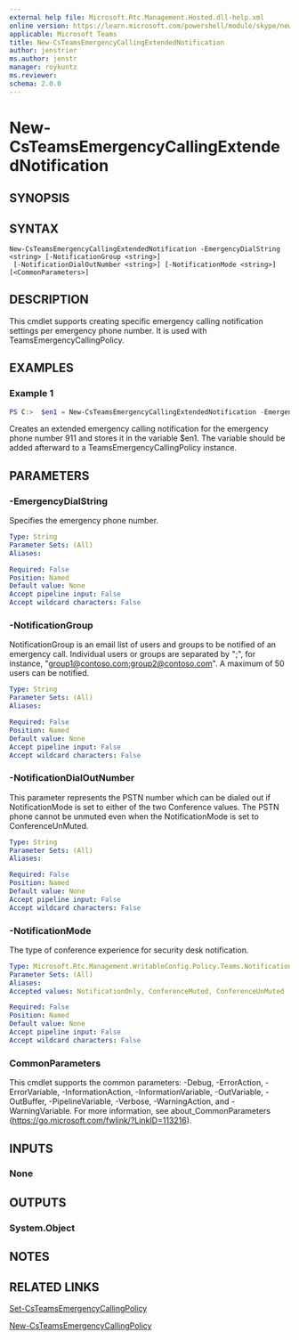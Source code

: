 ```yaml
---
external help file: Microsoft.Rtc.Management.Hosted.dll-help.xml
online version: https://learn.microsoft.com/powershell/module/skype/new-csteamsemergencycallingextendednotification 
applicable: Microsoft Teams
title: New-CsTeamsEmergencyCallingExtendedNotification 
author: jenstrier
ms.author: jenstr
manager: roykuntz
ms.reviewer:
schema: 2.0.0
---
```


# New-CsTeamsEmergencyCallingExtendedNotification

## SYNOPSIS

## SYNTAX

```
New-CsTeamsEmergencyCallingExtendedNotification -EmergencyDialString <string> [-NotificationGroup <string>] 
 [-NotificationDialOutNumber <string>] [-NotificationMode <string>] [<CommonParameters>]
```

## DESCRIPTION
This cmdlet supports creating specific emergency calling notification settings per emergency phone number. It is used with TeamsEmergencyCallingPolicy.

## EXAMPLES

### Example 1
```powershell
PS C:>  $en1 = New-CsTeamsEmergencyCallingExtendedNotification -EmergencyDialString "911" -NotificationGroup "alert2@contoso.com" -NotificationMode ConferenceUnMuted
```

Creates an extended emergency calling notification for the emergency phone number 911 and stores it in the variable $en1. The variable should be added afterward to a TeamsEmergencyCallingPolicy instance.
 
## PARAMETERS

### -EmergencyDialString
Specifies the emergency phone number.

```yaml
Type: String
Parameter Sets: (All)
Aliases:

Required: False
Position: Named
Default value: None
Accept pipeline input: False
Accept wildcard characters: False
```

### -NotificationGroup
NotificationGroup is an email list of users and groups to be notified of an emergency call. Individual users or groups are separated by ";", for instance, "group1@contoso.com;group2@contoso.com". A maximum of 50 users can be notified.

```yaml
Type: String
Parameter Sets: (All)
Aliases:

Required: False
Position: Named
Default value: None
Accept pipeline input: False
Accept wildcard characters: False
```

### -NotificationDialOutNumber
This parameter represents the PSTN number which can be dialed out if NotificationMode is set to either of the two Conference values. The PSTN phone cannot be unmuted even when the NotificationMode is set to ConferenceUnMuted.

```yaml
Type: String
Parameter Sets: (All)
Aliases:

Required: False
Position: Named
Default value: None
Accept pipeline input: False
Accept wildcard characters: False
```

### -NotificationMode
The type of conference experience for security desk notification.

```yaml
Type: Microsoft.Rtc.Management.WritableConfig.Policy.Teams.NotificationMode
Parameter Sets: (All)
Aliases:
Accepted values: NotificationOnly, ConferenceMuted, ConferenceUnMuted

Required: False
Position: Named
Default value: None
Accept pipeline input: False
Accept wildcard characters: False
```

### CommonParameters
This cmdlet supports the common parameters: -Debug, -ErrorAction, -ErrorVariable, -InformationAction, -InformationVariable, -OutVariable, -OutBuffer, -PipelineVariable, -Verbose, -WarningAction, and -WarningVariable. For more information, see about_CommonParameters (https://go.microsoft.com/fwlink/?LinkID=113216).

## INPUTS

### None

## OUTPUTS

### System.Object
## NOTES

## RELATED LINKS

[Set-CsTeamsEmergencyCallingPolicy](Set-CsTeamsEmergencyCallingPolicy.md)

[New-CsTeamsEmergencyCallingPolicy](New-CsTeamsEmergencyCallingPolicy.md)
